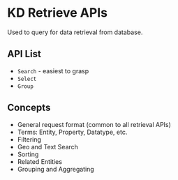 # KD Retrieve APIs

Used to query for data retrieval from database.

## API List

* `Search` - easiest to grasp
* `Select`
* `Group`

## Concepts

* General request format (common to all retrieval APIs)
* Terms: Entity, Property, Datatype, etc.
* Filtering
* Geo and Text Search
* Sorting
* Related Entities
* Grouping and Aggregating
